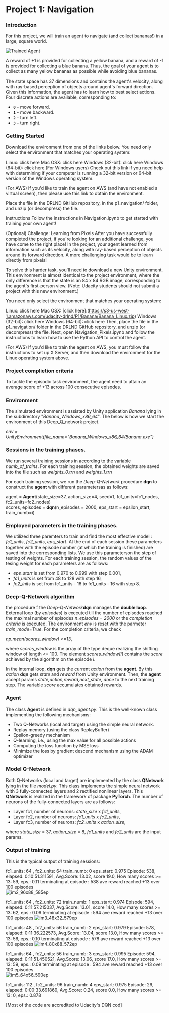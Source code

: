[//]: # (Image References)

[image1]: https://user-images.githubusercontent.com/10624937/42135619-d90f2f28-7d12-11e8-8823-82b970a54d7e.gif 
"Trained Agent"


[image2]: layers_48x32_579ep.png  "im3_48x32_579ep"
[image3]: layers_80x88_572ep.png  "im4_80x88_572ep"
[image4]: layers_64x56_590ep.png  "im5_64x56_590ep"
[image5]: layers_80x88_633ep.png  "im6_80x88_633ep"

# Project 1: Navigation

### Introduction

For this project, we will train an agent to navigate (and collect bananas!) in a large, square world.  

![Trained Agent][image1]

A reward of +1 is provided for collecting a yellow banana, and a reward of -1 is provided for collecting 
a blue banana.  Thus, the goal of your agent is to collect as many yellow bananas as possible while 
avoiding blue bananas.  

The state space has 37 dimensions and contains the agent's velocity, along with ray-based perception of objects around agent's forward direction.  Given this information, the agent has to learn how to best select actions.  Four discrete actions are available, corresponding to:
- **`0`** - move forward.
- **`1`** - move backward.
- **`2`** - turn left.
- **`3`** - turn right.

### Getting Started
Download the environment from one of the links below. You need only select the environment that matches your operating system:

Linux: click here
Mac OSX: click here
Windows (32-bit): click here
Windows (64-bit): click here
(For Windows users) Check out this link if you need help with determining if your computer is running a 32-bit version or 64-bit version of the Windows operating system.

(For AWS) If you'd like to train the agent on AWS (and have not enabled a virtual screen), then please use this link to obtain the environment.

Place the file in the DRLND GitHub repository, in the p1_navigation/ folder, and unzip (or decompress) the file.

Instructions
Follow the instructions in Navigation.ipynb to get started with training your own agent!

(Optional) Challenge: Learning from Pixels
After you have successfully completed the project, if you're looking for an additional challenge, you have come to the right place! In the project, your agent learned from information such as its velocity, along with ray-based perception of objects around its forward direction. A more challenging task would be to learn directly from pixels!

To solve this harder task, you'll need to download a new Unity environment. This environment is almost identical to the project environment, where the only difference is that the state is an 84 x 84 RGB image, corresponding to the agent's first-person view. (Note: Udacity students should not submit a project with this new environment.)

You need only select the environment that matches your operating system:

Linux: click here
Mac OSX: [click here]:(https://s3-us-west-1.amazonaws.com/udacity-drlnd/P1/Banana/Banana_Linux.zip)
Windows (32-bit): click here
Windows (64-bit): click here
Then, place the file in the p1_navigation/ folder in the DRLND GitHub repository, and unzip (or decompress) the file. Next, open Navigation_Pixels.ipynb and follow the instructions to learn how to use the Python API to control the agent.

(For AWS) If you'd like to train the agent on AWS, you must follow the instructions to set up X Server, and then download the environment for the Linux operating system above.

### Project complietion criteria

To tackle the episodic task environment, the agent need to attain an average score of +13 
across 100 consecutive episodes.

### Environment

The simulated environment is assisted by Unity application _Banana_ lying in the subdirectory "_Banana_Windows_x86_64_".
The below is how we start the environment of this Deep_Q_network project.

_env = UnityEnvironment(file_name="Banana_Windows_x86_64/Banana.exe")_

### Sessions in the training phases.

We run several training sessions in according  to the variable _numb_of_trains_.
For each training session, the obtained weights are saved into the file such as _weights_0.trn_ and  _weights_1.trn_

For each training session, we run the *Deep-Q-Network* procedure **dqn** to construct the **agent** with different parametersas as follows:

  agent = **Agent**(state_size=37, action_size=4, seed=1, fc1_units=fc1_nodes, fc2_units=fc2_nodes)       
  scores, episodes = **dqn**(n_episodes = 2000, eps_start = epsilon_start, train_numb=i)  
  
### Employed parameters in the training phases.

We utilized three paremters to train and find the most effective model :  _fc1_units_, _fc2_units_,  _eps_start_.
At the end of each session these parameters together with the episode number (at which the training is finished) 
are saved into the corresponding lists. We use this parameterson the step of testing of weights.
For each training session, the random values of the tesing weight for each parameters are as follows:
 * _eps_start_ is set from 0.970 to 0.999 with step 0.001, 
 * _fc1_units_ is set from 48 to 128 with step 16,
 * _fc2_inits_ is set from fc1_units - 16 to fc1_units - 16 with step 8.

### Deep-Q-Network algorithm

the procedure f the _Deep-Q-Network_**dqn** manages the **double loop**. 
External loop (by _episodes_) is executed till the number of episodes reached the maximal number 
of episodes _n_episodes = 2000_ or the _completion criteria_ is executed.
The environment _env_  is reset with the parmeter _train_mode_=_True_.
For the completion criteria, we check  

  _np.mean(scores_window) >=13_,  

where _scores_window_ is the array of the type deque realizing  the shifting window of length <= 100.
The element _scores_window[i]_ contains the _score_ achieved by the algorithm on the episode _i_.


In the internal loop,  **dqn** gets the current _action_ from the **agent**.
By this _action_ **dqn** gets _state_ and _reward_ from Unity environment.
Then, the **agent** accept params _state,action,reward,next_state, done_
to the next training step. The variable _score_ accumulates obtained rewards.

### Agent

The class **Agent** is defined in _dqn_agent.py_. This is the well-known class implementing 
the following mechanisms:

* Two Q-Networks (local and target) using the simple neural network.
* Replay memory (using the class ReplayBuffer)
* Epsilon-greedy mechanism
* Q-learning, i.e., using the max value for all possible actions
* Computing the loss function by MSE loss
* Minimize the loss by gradient descend mechanism using the ADAM optimizer

### Model Q-Network

Both Q-Networks (local and target) are implemented by the class
**QNetwork** lying in the file _model.py_. This class implements the simple
neural network with 3 fully-connected layers and 2 
rectified nonlinear layers. This **QNetwork** is realized in the framework 
of package **PyTorch**. The number of neurons of the fully-connected layers are 
as follows:

 * Layer fc1,  number of neurons: _state_size_ x _fc1_units_, 
 * Layer fc2,  number of neurons: _fc1_units_ x _fc2_units_,
 * Layer fc3,  number of neurons: _fc2_units_ x _action_size_,
 
where _state_size_ = 37, _action_size_ = 8, _fc1_units_ and _fc2_units_
are the input params.
 
### Output of training

This is the typical output of training sessions:

fc1_units:  64 , fc2_units:  64
train_numb:  0 eps_start:  0.975
Episode: 538, elapsed: 0:10:51.311591, Avg.Score: 13.02,  score 19.0, How many scores >= 13: 59, eps.: 0.11
 terminating at episode : 538 ave reward reached +13 over 100 episodes    
 ![im2_96x88_585ep][image2]      
 
fc1_units:  64 , fc2_units:  72
train_numb:  1 eps_start:  0.974
Episode: 594, elapsed: 0:11:57.215037, Avg.Score: 13.01,  score 14.0, How many scores >= 13: 62, eps.: 0.09
 terminating at episode : 594 ave reward reached +13 over 100 episodes
 ![im3_48x32_579ep][image3]   
 
 fc1_units:  48 , fc2_units:  56
train_numb:  2 eps_start:  0.979
Episode: 578, elapsed: 0:11:36.222573, Avg.Score: 13.04,  score 13.0, How many scores >= 13: 56, eps.: 0.10
 terminating at episode : 578 ave reward reached +13 over 100 episodes
 ![im4_80x88_572ep][image4]   

 fc1_units:  64 , fc2_units:  56
train_numb:  3 eps_start:  0.995
Episode: 594, elapsed: 0:11:51.450521, Avg.Score: 13.06,  score 17.0, How many scores >= 13: 59, eps.: 0.09
 terminating at episode : 594 ave reward reached +13 over 100 episodes   
 ![im5_64x56_590ep][image5]   

 fc1_units:  112 , fc2_units:  96
train_numb:  4 eps_start:  0.975
Episode: 29, elapsed: 0:00:33.691869, Avg.Score: 0.24,  score 0.0, How many scores >= 13: 0, eps.: 0.878  


[Most of the code are accredited to Udacity's DQN cod]
